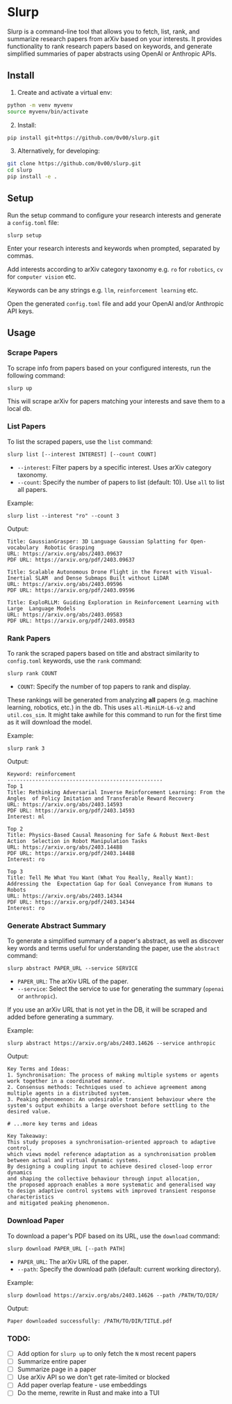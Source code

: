 # Slurp

Slurp is a command-line tool that allows you to fetch, list, rank, and summarize research papers from arXiv based on your interests. It provides functionality to rank research papers based on keywords, and generate simplified summaries of paper abstracts using OpenAI or Anthropic APIs.

## Install

1. Create and activate a virtual env:
```bash
python -m venv myvenv
source myvenv/bin/activate
```

2. Install:
```bash
pip install git+https://github.com/0v00/slurp.git
```

3. Alternatively, for developing:
```bash
git clone https://github.com/0v00/slurp.git
cd slurp
pip install -e .
```

## Setup

Run the setup command to configure your research interests and generate a `config.toml` file:

```slurp setup```

Enter your research interests and keywords when prompted, separated by commas.

Add interests according to arXiv category taxonomy e.g. `ro` for `robotics`, `cv` for `computer vision` etc.

Keywords can be any strings e.g. `llm`, `reinforcement learning` etc.

Open the generated `config.toml` file and add your OpenAI and/or Anthropic API keys.

## Usage

### Scrape Papers

To scrape info from papers based on your configured interests, run the following command:

```slurp up```

This will scrape arXiv for papers matching your interests and save them to a local db.

### List Papers

To list the scraped papers, use the `list` command:

```slurp list [--interest INTEREST] [--count COUNT]```

- `--interest`: Filter papers by a specific interest. Uses arXiv category taxonomy.
- `--count`: Specify the number of papers to list (default: 10). Use `all` to list all papers.

Example:

```slurp list --interest "ro" --count 3```

Output:

```code
Title: GaussianGrasper: 3D Language Gaussian Splatting for Open-vocabulary  Robotic Grasping
URL: https://arxiv.org/abs/2403.09637
PDF URL: https://arxiv.org/pdf/2403.09637

Title: Scalable Autonomous Drone Flight in the Forest with Visual-Inertial SLAM  and Dense Submaps Built without LiDAR
URL: https://arxiv.org/abs/2403.09596
PDF URL: https://arxiv.org/pdf/2403.09596

Title: ExploRLLM: Guiding Exploration in Reinforcement Learning with Large  Language Models
URL: https://arxiv.org/abs/2403.09583
PDF URL: https://arxiv.org/pdf/2403.09583
```

### Rank Papers

To rank the scraped papers based on title and abstract similarity to `config.toml` keywords, use the `rank` command:

```slurp rank COUNT```

- `COUNT`: Specify the number of top papers to rank and display.

These rankings will be generated from analyzing **all** papers (e.g. machine learning, robotics, etc.) in the db. This uses `all-MiniLM-L6-v2` and `util.cos_sim`. It might take awhile for this command to run for the first time as it will download the model.

Example:

```slurp rank 3```

Output:

```code
Keyword: reinforcement
--------------------------------------------------
Top 1
Title: Rethinking Adversarial Inverse Reinforcement Learning: From the Angles  of Policy Imitation and Transferable Reward Recovery
URL: https://arxiv.org/abs/2403.14593
PDF URL: https://arxiv.org/pdf/2403.14593
Interest: ml

Top 2
Title: Physics-Based Causal Reasoning for Safe & Robust Next-Best Action  Selection in Robot Manipulation Tasks
URL: https://arxiv.org/abs/2403.14488
PDF URL: https://arxiv.org/pdf/2403.14488
Interest: ro

Top 3
Title: Tell Me What You Want (What You Really, Really Want): Addressing the  Expectation Gap for Goal Conveyance from Humans to Robots
URL: https://arxiv.org/abs/2403.14344
PDF URL: https://arxiv.org/pdf/2403.14344
Interest: ro
```

### Generate Abstract Summary

To generate a simplified summary of a paper's abstract, as well as discover key words and terms useful for understanding the paper, use the `abstract` command:

```slurp abstract PAPER_URL --service SERVICE```

- `PAPER_URL`: The arXiv URL of the paper.
- `--service`: Select the service to use for generating the summary (`openai` or `anthropic`).

If you use an arXiv URL that is not yet in the DB, it will be scraped and added before generating a summary.

Example:

```slurp abstract https://arxiv.org/abs/2403.14626 --service anthropic```

Output:

```code
Key Terms and Ideas:
1. Synchronisation: The process of making multiple systems or agents work together in a coordinated manner.
2. Consensus methods: Techniques used to achieve agreement among multiple agents in a distributed system.
3. Peaking phenomenon: An undesirable transient behaviour where the system's output exhibits a large overshoot before settling to the desired value.

# ...more key terms and ideas

Key Takeaway:
This study proposes a synchronisation-oriented approach to adaptive control, 
which views model reference adaptation as a synchronisation problem between actual and virtual dynamic systems.
By designing a coupling input to achieve desired closed-loop error dynamics
and shaping the collective behaviour through input allocation,
the proposed approach enables a more systematic and generalised way
to design adaptive control systems with improved transient response characteristics
and mitigated peaking phenomenon.
```

### Download Paper

To download a paper's PDF based on its URL, use the `download` command:

```slurp download PAPER_URL [--path PATH]```

- `PAPER_URL`: The arXiv URL of the paper.
- `--path`: Specify the download path (default: current working directory).

Example:

```slurp download https://arxiv.org/abs/2403.14626 --path /PATH/TO/DIR/```

Output:

```Paper downloaded successfully: /PATH/TO/DIR/TITLE.pdf```

### TODO:
- [ ] Add option for `slurp up` to only fetch the `N` most recent papers
- [ ] Summarize entire paper
- [ ] Summarize page in a paper
- [ ] Use arXiv API so we don't get rate-limited or blocked
- [ ] Add paper overlap feature - use embeddings
- [ ] Do the meme, rewrite in Rust and make into a TUI